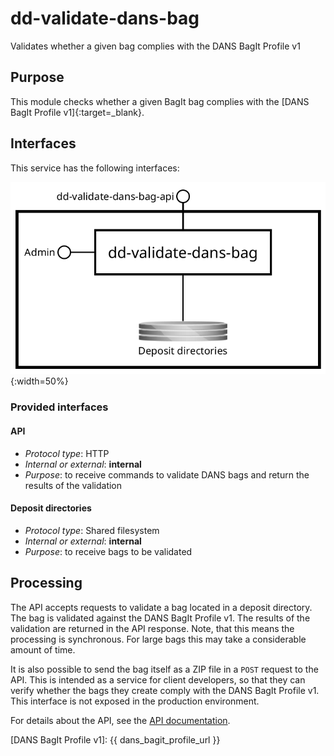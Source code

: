 dd-validate-dans-bag
====================

Validates whether a given bag complies with the DANS BagIt Profile v1

Purpose
-------
This module checks whether a given BagIt bag complies with the [DANS BagIt Profile v1]{:target=_blank}.

Interfaces
----------

This service has the following interfaces:

![](img/overview.png){:width=50%}

### Provided interfaces

#### API

* _Protocol type_: HTTP
* _Internal or external_: **internal**
* _Purpose_: to receive commands to validate DANS bags and return the results of the validation

#### Deposit directories

* _Protocol type_: Shared filesystem
* _Internal or external_: **internal**
* _Purpose_: to receive bags to be validated

Processing
----------

The API accepts requests to validate a bag located in a deposit directory. The bag is validated against the DANS BagIt Profile v1. The results of the validation
are returned in the API response. Note, that this means the processing is synchronous. For large bags this may take a considerable amount of time.

It is also possible to send the bag itself as a ZIP file in a `POST` request to the API. This is intended as a service for client developers, so that they can
verify whether the bags they create comply with the DANS BagIt Profile v1. This interface is not exposed in the production environment.

For details about the API, see the [API documentation](./to-api.md).

[DANS BagIt Profile v1]: {{ dans_bagit_profile_url }}